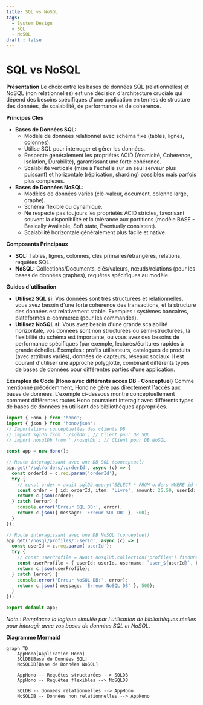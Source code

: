 ```yaml
---
title: SQL vs NoSQL
tags:
  - System Design
  - SQL
  - NoSQL
draft : false
---
```


# SQL vs NoSQL

**Présentation**
Le choix entre les bases de données SQL (relationnelles) et NoSQL (non relationnelles) est une décision d'architecture cruciale qui dépend des besoins spécifiques d'une application en termes de structure des données, de scalabilité, de performance et de cohérence.

**Principes Clés**
- **Bases de Données SQL:**
    - Modèle de données relationnel avec schéma fixe (tables, lignes, colonnes).
    - Utilise SQL pour interroger et gérer les données.
    - Respecte généralement les propriétés ACID (Atomicité, Cohérence, Isolation, Durabilité), garantissant une forte cohérence.
    - Scalabilité verticale (mise à l'échelle sur un seul serveur plus puissant) et horizontale (réplication, sharding) possibles mais parfois plus complexes.
- **Bases de Données NoSQL:**
    - Modèles de données variés (clé-valeur, document, colonne large, graphe).
    - Schéma flexible ou dynamique.
    - Ne respecte pas toujours les propriétés ACID strictes, favorisant souvent la disponibilité et la tolérance aux partitions (modèle BASE - Basically Available, Soft state, Eventually consistent).
    - Scalabilité horizontale généralement plus facile et native.

**Composants Principaux**
- **SQL:** Tables, lignes, colonnes, clés primaires/étrangères, relations, requêtes SQL.
- **NoSQL:** Collections/Documents, clés/valeurs, nœuds/relations (pour les bases de données graphes), requêtes spécifiques au modèle.

**Guides d'utilisation**
- **Utilisez SQL si:** Vos données sont très structurées et relationnelles, vous avez besoin d'une forte cohérence des transactions, et la structure des données est relativement stable. Exemples : systèmes bancaires, plateformes e-commerce (pour les commandes).
- **Utilisez NoSQL si:** Vous avez besoin d'une grande scalabilité horizontale, vos données sont non structurées ou semi-structurées, la flexibilité du schéma est importante, ou vous avez des besoins de performance spécifiques (par exemple, lectures/écritures rapides à grande échelle). Exemples : profils utilisateurs, catalogues de produits (avec attributs variés), données de capteurs, réseaux sociaux.
Il est courant d'utiliser une approche polyglotte, combinant différents types de bases de données pour différentes parties d'une application.

**Exemples de Code (Hono avec différents accès DB - Conceptuel)**
Comme mentionné précédemment, Hono ne gère pas directement l'accès aux bases de données. L'exemple ci-dessous montre conceptuellement comment différentes routes Hono pourraient interagir avec différents types de bases de données en utilisant des bibliothèques appropriées.

```typescript
import { Hono } from 'hono';
import { json } from 'hono/json';
// Importations conceptuelles des clients DB
// import sqlDb from './sqlDb'; // Client pour DB SQL
// import nosqlDb from './nosqlDb'; // Client pour DB NoSQL

const app = new Hono();

// Route interagissant avec une DB SQL (conceptuel)
app.get('/sql/orders/:orderId', async (c) => {
  const orderId = c.req.param('orderId');
  try {
    // const order = await sqlDb.query('SELECT * FROM orders WHERE id = ?', [orderId]);
    const order = { id: orderId, item: 'Livre', amount: 25.50, userId: 123 }; // Simulation
    return c.json(order);
  } catch (error) {
    console.error('Erreur SQL DB:', error);
    return c.json({ message: 'Erreur SQL DB' }, 500);
  }
});

// Route interagissant avec une DB NoSQL (conceptuel)
app.get('/nosql/profiles/:userId', async (c) => {
  const userId = c.req.param('userId');
  try {
    // const userProfile = await nosqlDb.collection('profiles').findOne({ userId: userId });
    const userProfile = { userId: userId, username: `user_${userId}`, bio: 'Développeur' }; // Simulation
    return c.json(userProfile);
  } catch (error) {
    console.error('Erreur NoSQL DB:', error);
    return c.json({ message: 'Erreur NoSQL DB' }, 500);
  }
});

export default app;
```
*Note : Remplacez la logique simulée par l'utilisation de bibliothèques réelles pour interagir avec vos bases de données SQL et NoSQL.*

**Diagramme Mermaid**
```mermaid
graph TD
    AppHono[Application Hono]
    SQLDB[Base de Données SQL]
    NoSQLDB[Base de Données NoSQL]

    AppHono -- Requêtes structurées --> SQLDB
    AppHono -- Requêtes flexibles --> NoSQLDB

    SQLDB -- Données relationnelles --> AppHono
    NoSQLDB -- Données non relationnelles --> AppHono